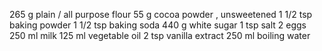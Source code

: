 265 g plain / all purpose flour
55 g cocoa powder , unsweetened 
1 1/2 tsp baking powder
1 1/2 tsp baking soda 
440 g white sugar 
1 tsp salt
2 eggs 
250 ml milk 
125 ml vegetable oil 
2 tsp vanilla extract
250 ml boiling water
